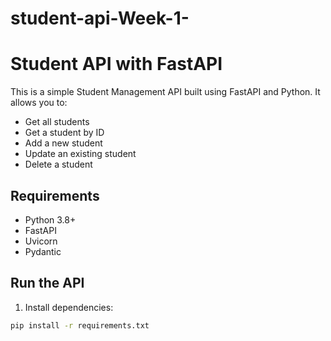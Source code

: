 # student-api-Week-1-

# Student API with FastAPI

This is a simple Student Management API built using FastAPI and Python. 
It allows you to:

- Get all students
- Get a student by ID
- Add a new student
- Update an existing student
- Delete a student

## Requirements

- Python 3.8+
- FastAPI
- Uvicorn
- Pydantic

## Run the API

1. Install dependencies:

```bash
pip install -r requirements.txt
